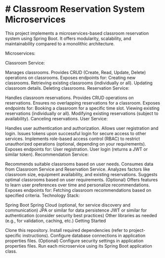 # # Classroom Reservation System Microservices

This project implements a microservices-based classroom reservation system using Spring Boot. It offers modularity, scalability, and maintainability compared to a monolithic architecture.

Microservices:

Classroom Service:

Manages classrooms.
Provides CRUD (Create, Read, Update, Delete) operations on classrooms.
Exposes endpoints for:
Creating new classrooms.
Retrieving existing classrooms (individually or all).
Updating classroom details.
Deleting classrooms.
Reservation Service:

Handles classroom reservations.
Provides CRUD operations on reservations.
Ensures no overlapping reservations for a classroom.
Exposes endpoints for:
Booking a classroom for a specific time slot.
Viewing existing reservations (individually or all).
Modifying existing reservations (subject to availability).
Canceling reservations.
User Service:

Handles user authentication and authorization.
Allows user registration and login.
Issues tokens upon successful login for secure access to other services.
Implements role-based access control (RBAC) to restrict unauthorized operations (optional, depending on your requirements).
Exposes endpoints for:
User registration.
User login (returns a JWT or similar token).
Recommendation Service:

Recommends suitable classrooms based on user needs.
Consumes data from Classroom Service and Reservation Service.
Analyzes factors like classroom size, equipment availability, and existing reservations.
Suggests optimal classrooms based on user requirements.
(Optional) Offers features to learn user preferences over time and personalize recommendations.
Exposes endpoints for:
Fetching classroom recommendations based on specified criteria.
Technology Stack:

Spring Boot
Spring Cloud (optional, for service discovery and communication)
JPA or similar for data persistence
JWT or similar for authentication (consider security best practices)
Other libraries as needed (e.g., for validation, caching, etc.)
Getting Started

Clone this repository.
Install required dependencies (refer to project-specific instructions).
Configure database connections in application properties files.
(Optional) Configure security settings in application properties files.
Run each microservice using its Spring Boot application class.
